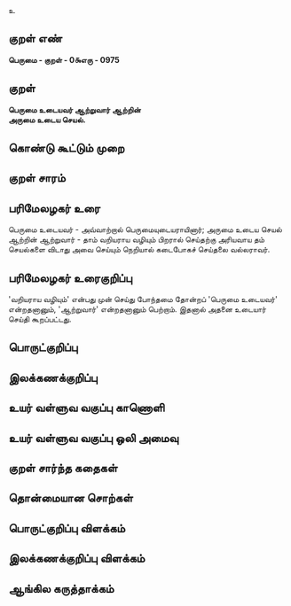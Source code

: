உ

## குறள் எண் 

**பெருமை - குறள் - 0௯எரு - 0975**

## குறள் 

**பெருமை உடையவர் ஆற்றுவார் ஆற்றின்  
அருமை உடைய செயல்.** 

## கொண்டு கூட்டும் முறை


## குறள் சாரம் 


## பரிமேலழகர் உரை

பெருமை உடையவர் - அவ்வாற்றால் பெருமையுடையராயினார்; அருமை உடைய செயல் ஆற்றின் ஆற்றுவார் - தாம் வறியராய வழியும் பிறரால் செய்தற்கு அரியவாய தம் செயல்களை விடாது அவை செய்யும் நெறியால் கடைபோகச் செய்தலை வல்லராவர்.

## பரிமேலழகர் உரைகுறிப்பு   

'வறியராய வழியும்' என்பது முன் செய்து போந்தமை தோன்றப் 'பெருமை உடையவர்' என்றதனானும், 'ஆற்றுவார்' என்றதனானும் பெற்றாம். இதனால் அதனை உடையார் செய்தி கூறப்பட்டது.

## பொருட்குறிப்பு 


## இலக்கணக்குறிப்பு  


## உயர் வள்ளுவ வகுப்பு காணொளி


## உயர் வள்ளுவ வகுப்பு ஒலி அமைவு 

 
## குறள் சார்ந்த கதைகள் 


## தொன்மையான சொற்கள்


## பொருட்குறிப்பு விளக்கம்


## இலக்கணக்குறிப்பு விளக்கம்


## ஆங்கில கருத்தாக்கம் 



